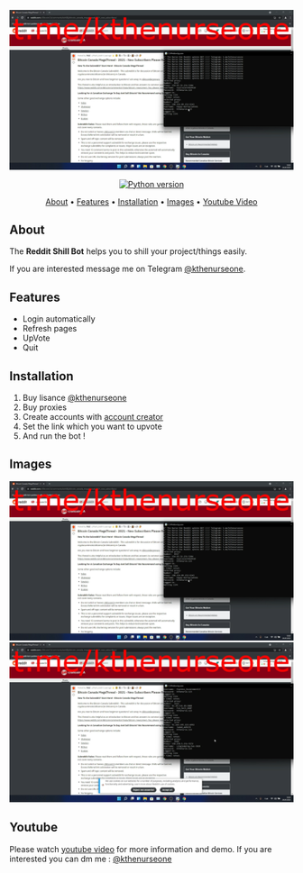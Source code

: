 <p align="center"><a href="https://youtu.be/aW1Q6LQQG_4" target="_blank"><img src="https://github.com/kthenurseone/reddit_upvote_bot/blob/main/1.png?raw=true"></a></p>

<p align="center">
    <a href="https://www.python.org/downloads/release/python-380/"><img src="https://img.shields.io/badge/python-3.8-blue.svg?style=plastic" alt="Python version"></a>
</p>

<p align="center">
  <a href="#about">About</a>
  •
  <a href="#features">Features</a>
  •
  <a href="#installation">Installation</a>
  •
  <a href="#images">Images</a>
  •
  <a href="#youtube">Youtube Video</a>
</p>

## About
The **Reddit Shill Bot** helps you to shill your project/things easily.

If you are interested message me on Telegram [@kthenurseone](https://t.me/kthenurseone). 

## Features
- Login automatically
- Refresh pages
- UpVote
- Quit



## Installation
1) Buy lisance [@kthenurseone](https://t.me/kthenurseone)
2) Buy proxies
3) Create accounts with [account creator ](https://github.com/kthenurseone/reddit_account_creator)
4) Set the link which you want to upvote
5) And run the bot !


## Images
![reddit_upvote_bot](https://github.com/kthenurseone/reddit_upvote_bot/blob/main/1.png?raw=true)
![reddit_upvote_bot](https://github.com/kthenurseone/reddit_upvote_bot/blob/main/2.png?raw=true)



## Youtube
Please watch [youtube video](https://youtu.be/aW1Q6LQQG_4) for more information and demo. If you are interested you can dm me : [@kthenurseone](https://t.me/kthenurseone)
